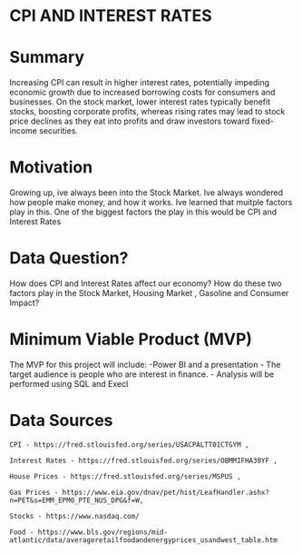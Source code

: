 # CPI AND INTEREST RATES
<h1>Summary</h1>
<p>Increasing CPI can result in higher interest rates, potentially impeding economic growth due to increased borrowing costs for consumers and businesses. On the stock market, lower interest rates typically benefit stocks, boosting corporate profits, whereas rising rates may lead to stock price declines as they eat into profits and draw investors toward fixed-income securities. </p>
<h1>Motivation</h1>
<p>Growing up, ive always been into the Stock Market. Ive always wondered how people make money, and how it works. Ive learned that muitple factors play in this. One of the biggest factors the play in this would be CPI and Interest Rates </p>
<h1>Data Question?</h1>
<p>How does CPI and Interest Rates affect our economy? How do these two factors play in the Stock Market, Housing Market , Gasoline and Consumer Impact? </p>
<h1>Minimum Viable Product (MVP)</h1>
<p>The MVP for this project will include: -Power BI and a presentation - The target audience is people who are interest in finance. - Analysis will be performed using SQL and Execl</p>
<h1>Data Sources</h1>
<p>

   
    CPI - https://fred.stlouisfed.org/series/USACPALTT01CTGYM ,
    
    Interest Rates - https://fred.stlouisfed.org/series/OBMMIFHA30YF ,
    
    House Prices - https://fred.stlouisfed.org/series/MSPUS ,
    
    Gas Prices - https://www.eia.gov/dnav/pet/hist/LeafHandler.ashx?n=PET&s=EMM_EPM0_PTE_NUS_DPG&f=W,
    
    Stocks - https://www.nasdaq.com/
    
    Food - https://www.bls.gov/regions/mid-atlantic/data/averageretailfoodandenergyprices_usandwest_table.htm
</p>
